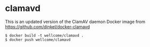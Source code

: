 # clamavd

This is an updated version of the ClamAV daemon Docker image from <https://github.com/dinkel/docker-clamavd>

```console
$ docker build -t wellcome/clamavd .
$ docker push wellcome/clamavd
```
